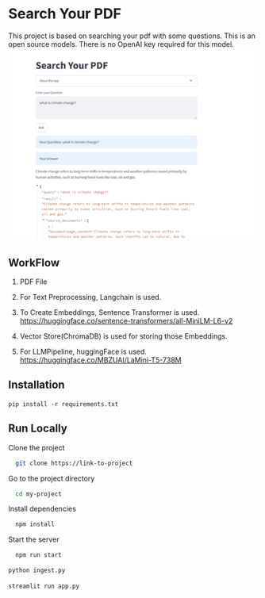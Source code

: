 
# Search Your PDF
This project is based on searching your pdf with some questions. This is an open source models. There is no OpenAI key required for this model. 
<img src="Screenshot 2024-01-19 150407.png">

## WorkFlow

1) PDF File
2) For Text Preprocessing, Langchain is used. 
3) To Create Embeddings, Sentence Transformer is used.
https://huggingface.co/sentence-transformers/all-MiniLM-L6-v2 

4) Vector Store(ChromaDB) is used for storing those Embeddings.
5) For LLMPipeline, huggingFace is used.
https://huggingface.co/MBZUAI/LaMini-T5-738M
            
## Installation

    pip install -r requirements.txt



## Run Locally

Clone the project

```bash
  git clone https://link-to-project
```

Go to the project directory

```bash
  cd my-project
```

Install dependencies

```bash
  npm install
```

Start the server

```bash
  npm run start
```

    python ingest.py

    streamlit run app.py 





